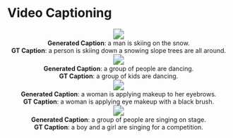 # Video Captioning 

<div align=center><img src="videos\msrvtt\video8105.gif" style="zoom:150%;" /> </div>



<div align=center><center> <b>Generated Caption</b>:  a man is skiing on the snow.</center></div>

<div align=center><center><b>GT Caption</b>:  a person is skiing down a snowing slope trees are all around.</center> </div>

<div align=center><img src="videos\msrvtt\video9462.gif" style="zoom:150%;" /></div>





<div align=center><center> <b>Generated Caption</b>: a group of people are dancing. </center></div>

<div align=center><center> <b>GT Caption</b>: a group of kids are dancing. </center></div>

<div align=center><img src="videos\msrvtt\video9818.gif" style="zoom:150%;" /></div>



<div align=center><center><b>Generated Caption</b>: a woman is applying makeup to her eyebrows.</center></div>

<div align=center><center> <b>GT Caption</b>: a woman is applying eye makeup with a black brush.</center></div>

<div align=center><img src="videos\msrvtt\video9149.gif" style="zoom:150%;" /></div>



<div align=center><center><b>Generated Caption</b>: a group of people are singing on stage. </center></div>

<div align=center><center> <b>GT Caption</b>: a boy and a girl are singing for a competition. </center></div>

